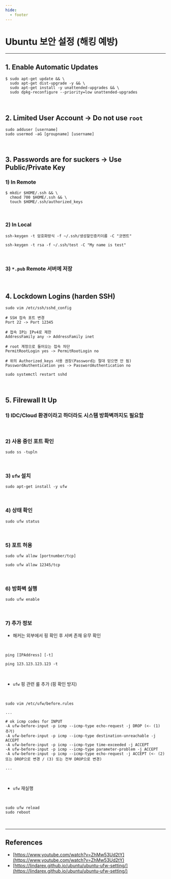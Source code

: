 ```yaml
---
hide:
  - footer
---
```


# Ubuntu 보안 설정 (해킹 예방)

---

## 1. Enable Automatic Updates

```shell
$ sudo apt-get update && \
  sudo apt-get dist-upgrade -y && \
  sudo apt-get install -y unattended-upgrades && \
  sudo dpkg-reconfigure --priority=low unattended-upgrades
```

<br/>

## 2. Limited User Account → Do not use `root`

```shell
sudo adduser [username]
sudo usermod -aG [groupname] [username]
```

<br/>

## 3. Passwords are for suckers → Use Public/Private Key

### 1) In Remote

```shell
$ mkdir $HOME/.ssh && \
  chmod 700 $HOME/.ssh && \
  touch $HOME/.ssh/authorized_keys
```

<br/>

### 2) In Local

```shell
ssh-keygen -t 암호화방식 -f ~/.ssh/생성할인증키이름 -C "코멘트"
```

```shell
ssh-keygen -t rsa -f ~/.ssh/test -C "My name is test"
```

<br/>

### 3) `*.pub` Remote 서버에 저장

<br/>

## 4. Lockdown Logins (harden SSH)

```shell
sudo vim /etc/ssh/sshd_config
```

```
# SSH 접속 포트 변경
Port 22 -> Port 12345

# 접속 IP는 IPv4로 제한
AddressFamily any -> AddressFamily inet

# root 계정으로 들어오는 접속 차단
PermitRootLogin yes -> PermitRootLogin no

# 위의 Authorized_keys 사용 권장(Password는 절대 믿으면 안 됨)
PasswordAuthentication yes -> PasswordAuthentication no
```

```shell
sudo systemctl restart sshd
```

<br/>

## 5. Filrewall It Up

### 1) IDC/Cloud 환경이라고 하더라도 시스템 방화벽까지도 필요함

<br/>

### 2) 사용 중인 포트 확인

```shell
sudo ss -tupln
```

<br/>

### 3) `ufw` 설치

```shell
sudo apt-get install -y ufw
```

<br/>

### 4) 상태 확인

```shell
sudo ufw status
```

<br/>

### 5) 포트 허용

```shell
sudo ufw allow [portnumber/tcp]
```

```shell
sudo ufw allow 12345/tcp
```

<br/>

### 6) 방화벽 실행

```shell
sudo ufw enable
```

<br/>

### 7) 추가 정보

- 해커는 외부에서 핑 확인 후 서버 존재 유무 확인

<br/>

```shell
ping [IPAddress] [-t]
```

```shell
ping 123.123.123.123 -t
```

<br/>

- `ufw` 핑 관련 룰 추가 (핑 확인 방지)

<br/>

```shell
sudo vim /etc/ufw/before.rules
```

```
...

# ok icmp codes for INPUT
-A ufw-before-input -p icmp --icmp-type echo-request -j DROP (<- (1) 추가)
-A ufw-before-input -p icmp --icmp-type destination-unreachable -j ACCEPT
-A ufw-before-input -p icmp --icmp-type time-exceeded -j ACCEPT
-A ufw-before-input -p icmp --icmp-type parameter-problem -j ACCEPT
-A ufw-before-input -p icmp --icmp-type echo-request -j ACCEPT (<- (2) 또는 DROP으로 변경 / (3) 또는 전부 DROP으로 변경)

...
```

<br/>

- `ufw` 재실행

<br/>

```shell
sudo ufw reload
sudo reboot
```

<br/>

---

## References

- [https://www.youtube.com/watch?v=ZhMw53Ud2tY](https://www.youtube.com/watch?v=ZhMw53Ud2tY)
- [https://lindarex.github.io/ubuntu/ubuntu-ufw-setting/](https://lindarex.github.io/ubuntu/ubuntu-ufw-setting/)
